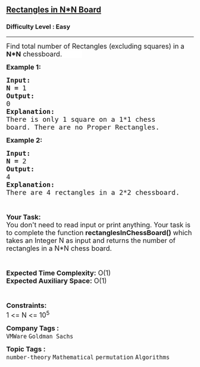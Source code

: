 <h2><a href="https://practice.geeksforgeeks.org/problems/rectangles-in-nn-board5930/1?utm_source=geeksforgeeks&utm_medium=ml_article_practice_tab&utm_campaign=article_practice_tab">Rectangles in N*N Board</a></h2><h3>Difficulty Level : Easy</h3><hr><div class="problems_problem_content__Xm_eO"><p><span style="font-size: 18px;">Find total number of Rectangles (excluding squares)&nbsp;in a <strong>N*N</strong> chessboard.</span><span id="MathJax-Element-35-Frame" class="MathJax" style="display: inline; line-height: normal; font-size: 14px; overflow-wrap: normal; white-space: nowrap; float: none; direction: ltr; max-width: none; max-height: none; min-width: 0px; min-height: 0px; border: 0px; padding: 0px; margin: 0px; font-family: &quot;helvetica neue&quot;, Helvetica, Arial, sans-serif; background-color: rgb(255, 255, 255); position: relative; color: rgb(0, 0, 0) !important; --darkreader-inline-border-top: initial; --darkreader-inline-border-right: initial; --darkreader-inline-border-bottom: initial; --darkreader-inline-border-left: initial; --darkreader-inline-bgcolor: #07090a; --darkreader-inline-color: #ffffff;" tabindex="0" role="presentation" data-mathml="<math xmlns=&quot;http://www.w3.org/1998/Math/MathML&quot;><msup><mn>10</mn><mn>9</mn></msup><mo>+</mo><mn>7</mn></math>" data-darkreader-inline-border-top="" data-darkreader-inline-border-right="" data-darkreader-inline-border-bottom="" data-darkreader-inline-border-left="" data-darkreader-inline-bgcolor="" data-darkreader-inline-color=""><span id="MathJax-Span-177" class="math" style="transition: none 0s ease 0s; display: inline-block; position: static; border: 0px; padding: 0px; margin: 0px; vertical-align: 0px; line-height: normal; box-sizing: content-box; width: 3.872em; --darkreader-inline-border-top: initial; --darkreader-inline-border-right: initial; --darkreader-inline-border-bottom: initial; --darkreader-inline-border-left: initial;" data-darkreader-inline-border-top="" data-darkreader-inline-border-right="" data-darkreader-inline-border-bottom="" data-darkreader-inline-border-left=""><span style="transition: none 0s ease 0s; display: inline-block; position: relative; border: 0px; padding: 0px; margin: 0px; vertical-align: 0px; line-height: normal; box-sizing: content-box; width: 3.217em; height: 0px; font-size: 16.8px; --darkreader-inline-border-top: initial; --darkreader-inline-border-right: initial; --darkreader-inline-border-bottom: initial; --darkreader-inline-border-left: initial;" data-darkreader-inline-border-top="" data-darkreader-inline-border-right="" data-darkreader-inline-border-bottom="" data-darkreader-inline-border-left=""><span style="transition: none 0s ease 0s; position: absolute; border: 0px; padding: 0px; margin: 0px; vertical-align: 0px; line-height: normal; box-sizing: content-box; clip: rect(1.134em, 1003.22em, 2.443em, -999.997em); top: -2.199em; left: 0em; --darkreader-inline-border-top: initial; --darkreader-inline-border-right: initial; --darkreader-inline-border-bottom: initial; --darkreader-inline-border-left: initial;" data-darkreader-inline-border-top="" data-darkreader-inline-border-right="" data-darkreader-inline-border-bottom="" data-darkreader-inline-border-left=""><span id="MathJax-Span-178" class="mrow" style="transition: none 0s ease 0s; display: inline; position: static; border: 0px; padding: 0px; margin: 0px; vertical-align: 0px; line-height: normal; box-sizing: content-box; --darkreader-inline-border-top: initial; --darkreader-inline-border-right: initial; --darkreader-inline-border-bottom: initial; --darkreader-inline-border-left: initial;" data-darkreader-inline-border-top="" data-darkreader-inline-border-right="" data-darkreader-inline-border-bottom="" data-darkreader-inline-border-left=""><span id="MathJax-Span-179" class="msubsup" style="transition: none 0s ease 0s; display: inline; position: static; border: 0px; padding: 0px; margin: 0px; vertical-align: 0px; line-height: normal; box-sizing: content-box; --darkreader-inline-border-top: initial; --darkreader-inline-border-right: initial; --darkreader-inline-border-bottom: initial; --darkreader-inline-border-left: initial;" data-darkreader-inline-border-top="" data-darkreader-inline-border-right="" data-darkreader-inline-border-bottom="" data-darkreader-inline-border-left=""></span></span><span style="font-size: 14px;">7</span></span></span></span></span></p>
<p><span style="font-size: 18px;"><strong>Example 1:</strong></span></p>
<pre><span style="font-size: 18px;"><strong>Input:</strong></span>
<span style="font-size: 18px;"><strong>N = </strong>1</span>
<span style="font-size: 18px;"><strong>Output:</strong></span>
<span style="font-size: 18px;">0</span>
<span style="font-size: 18px;"><strong>Explanation:</strong></span>
<span style="font-size: 18px;">There is only 1 square on a 1*1 chess
board. There are no Proper Rectangles.</span></pre>
<p><span style="font-size: 18px;"><strong>Example 2:</strong></span></p>
<pre><span style="font-size: 18px;"><strong>Input:</strong></span>
<span style="font-size: 18px;"><strong>N = </strong>2</span>
<span style="font-size: 18px;"><strong>Output:</strong></span>
<span style="font-size: 18px;">4</span>
<span style="font-size: 18px;"><strong>Explanation:</strong></span>
<span style="font-size: 18px;">There are 4 rectangles in a 2*2 chessboard.</span></pre>
<p>&nbsp;</p>
<p><span style="font-size: 18px;"><strong>Your Task:</strong><br>You don't need to read input or print anything. Your task is to complete the function <strong>rectanglesInChessBoard()</strong> which takes an Integer N as input and returns the number of rectangles in a N*N chess board.</span></p>
<p>&nbsp;</p>
<p><span style="font-size: 18px;"><strong>Expected Time Complexity:</strong> O(1)<br><strong>Expected Auxiliary Space:</strong> O(1)</span></p>
<p>&nbsp;</p>
<p><span style="font-size: 18px;"><strong>Constraints:</strong></span><br><span style="font-size: 18px;">1 &lt;= N &lt;= 10<sup>5</sup></span></p></div><p><span style=font-size:18px><strong>Company Tags : </strong><br><code>VMWare</code>&nbsp;<code>Goldman Sachs</code>&nbsp;<br><p><span style=font-size:18px><strong>Topic Tags : </strong><br><code>number-theory</code>&nbsp;<code>Mathematical</code>&nbsp;<code>permutation</code>&nbsp;<code>Algorithms</code>&nbsp;